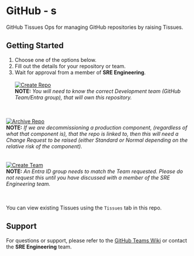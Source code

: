 GitHub - s
==================
GitHub Tissues Ops for managing GitHub repositories by raising Tissues.

## Getting Started
1. Choose one of the options below.
2. Fill out the details for your repository or team.
3. Wait for approval from a member of **SRE  Engineering**.
<br><br>
[![Create Repo]](https://github.com/abcdef/GitHubs/Tissues/new?assignees=&labels=administration%2Ccreaterepo&projects=&template=createrepo.yml)  
**NOTE:** *You will need to know the correct Development team (GitHub Team/Entra group), that will own this repository.*

<br><br>
[![Archive Repo]](https://github.com/abcdef/GitHubs/Tissues/new?assignees=&labels=administration%2Carchiverepo&projects=&template=archiverepo.yml)  
**NOTE:** *If we are decommissioning a production component, (regardless of what that component is), that the repo is linked to, then this will need a Change Request to be raised (either Standard or Normal depending on the relative risk of the component).*
<br><br><br>
[![Create Team]](https://github.com/abcdef/GitHubs/Tissues/new?assignees=&labels=administration%2Ccreateteam&projects=&template=createteam.yml)  
**NOTE:** *An Entra ID group needs to match the Team requested. Please do not request this until you have discussed with a member of the SRE  Engineering team.*

<br><br>
You can view existing Tissues using the `Tissues` tab in this repo.

## Support
For questions or support, please refer to the [GitHub Teams Wiki](https://abcdef.atlassian.net/wiki/spaces/DEVOPS/pages/4828266689/GitHub+Teams) or contact the **SRE  Engineering** team.

<!---------------------------------------------------------------------------->
[Create Repo]: https://img.shields.io/badge/Create_Repository-37a779?style=for-the-badge
[Archive Repo]: https://img.shields.io/badge/Archive_Repository-37a779?style=for-the-badge
[Create Team]: https://img.shields.io/badge/Create_Team-37a779?style=for-the-badge
